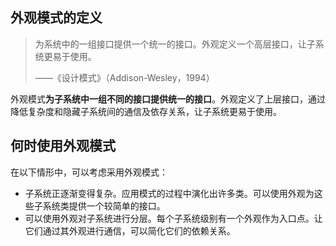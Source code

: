 ## 外观模式的定义

> 为系统中的一组接口提供一个统一的接口。外观定义一个高层接口，让子系统更易于使用。
>
> ——《设计模式》（Addison-Wesley，1994）

外观模式**为子系统中一组不同的接口提供统一的接口**。外观定义了上层接口，通过降低复杂度和隐藏子系统间的通信及依存关系，让子系统更易于使用。



## 何时使用外观模式

在以下情形中，可以考虑采用外观模式：

* 子系统正逐渐变得复杂。应用模式的过程中演化出许多类。可以使用外观为这些子系统类提供一个较简单的接口。
* 可以使用外观对子系统进行分层。每个子系统级别有一个外观作为入口点。让它们通过其外观进行通信，可以简化它们的依赖关系。

